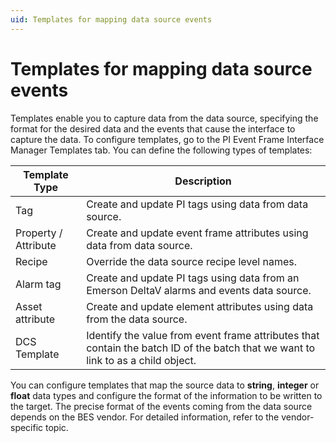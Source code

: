```yaml
---
uid: Templates for mapping data source events
---
```


# Templates for mapping data source events

Templates enable you to capture data from the data source, specifying the format for the desired data and the events that cause the interface to capture the data. To configure templates, go to the PI Event Frame Interface Manager Templates tab. You can define the following types of templates:

| Template Type | Description |
| ------------- | ----------- |
| Tag | Create and update PI tags using data from data source. |
| Property / Attribute |Create and update event frame attributes using data from data source. |
| Recipe | Override the data source recipe level names. |
| Alarm tag | Create and update PI tags using data from an Emerson DeltaV alarms and events data source. |
| Asset attribute | Create and update element attributes using data from the data source. |
| DCS Template |Identify the value from event frame attributes that contain the batch ID of the batch that we want to link to as a child object. |

You can configure templates that map the source data to **string**, **integer** or **float** data types and configure the format of the information to be written to the target. The precise format of the events coming from the data source depends on the BES vendor. For detailed information, refer to the vendor-specific topic.
